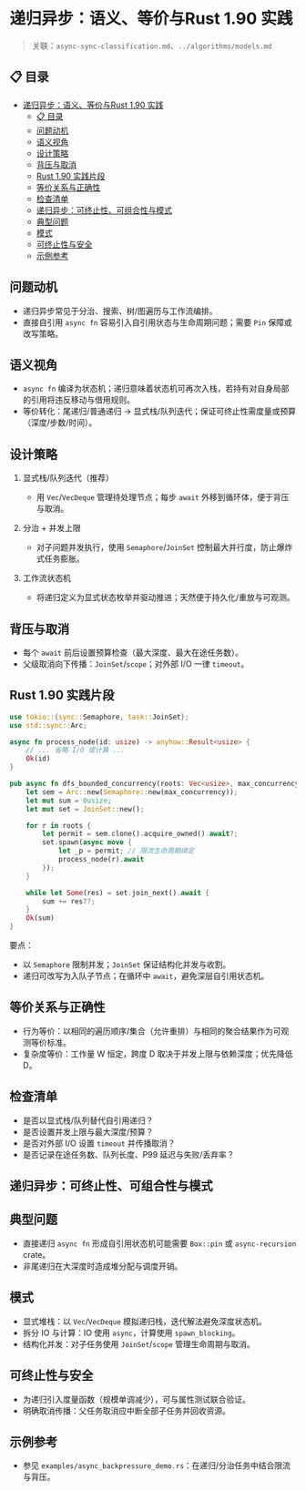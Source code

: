 ﻿# 递归异步：语义、等价与Rust 1.90 实践

> 关联：`async-sync-classification.md`、`../algorithms/models.md`

## 📋 目录

- [递归异步：语义、等价与Rust 1.90 实践](#递归异步语义等价与rust-190-实践)
  - [📋 目录](#-目录)
  - [问题动机](#问题动机)
  - [语义视角](#语义视角)
  - [设计策略](#设计策略)
  - [背压与取消](#背压与取消)
  - [Rust 1.90 实践片段](#rust-190-实践片段)
  - [等价关系与正确性](#等价关系与正确性)
  - [检查清单](#检查清单)
  - [递归异步：可终止性、可组合性与模式](#递归异步可终止性可组合性与模式)
  - [典型问题](#典型问题)
  - [模式](#模式)
  - [可终止性与安全](#可终止性与安全)
  - [示例参考](#示例参考)

## 问题动机

- 递归异步常见于分治、搜索、树/图遍历与工作流编排。
- 直接自引用 `async fn` 容易引入自引用状态与生命周期问题；需要 `Pin` 保障或改写策略。

## 语义视角

- `async fn` 编译为状态机；递归意味着状态机可再次入栈，若持有对自身局部的引用将违反移动与借用规则。
- 等价转化：尾递归/普通递归 → 显式栈/队列迭代；保证可终止性需度量或预算（深度/步数/时间）。

## 设计策略

1) 显式栈/队列迭代（推荐）
   - 用 `Vec`/`VecDeque` 管理待处理节点；每步 `await` 外移到循环体，便于背压与取消。

2) 分治 + 并发上限
   - 对子问题并发执行，使用 `Semaphore`/`JoinSet` 控制最大并行度，防止爆炸式任务膨胀。

3) 工作流状态机
   - 将递归定义为显式状态枚举并驱动推进；天然便于持久化/重放与可观测。

## 背压与取消

- 每个 `await` 前后设置预算检查（最大深度、最大在途任务数）。
- 父级取消向下传播：`JoinSet`/`scope`；对外部 I/O 一律 `timeout`。

## Rust 1.90 实践片段

```rust
use tokio::{sync::Semaphore, task::JoinSet};
use std::sync::Arc;

async fn process_node(id: usize) -> anyhow::Result<usize> {
    // ... 省略 I/O 或计算 ...
    Ok(id)
}

pub async fn dfs_bounded_concurrency(roots: Vec<usize>, max_concurrency: usize) -> anyhow::Result<usize> {
    let sem = Arc::new(Semaphore::new(max_concurrency));
    let mut sum = 0usize;
    let mut set = JoinSet::new();

    for r in roots {
        let permit = sem.clone().acquire_owned().await?;
        set.spawn(async move {
            let _p = permit; // 限流生命周期绑定
            process_node(r).await
        });
    }

    while let Some(res) = set.join_next().await {
        sum += res??;
    }
    Ok(sum)
}
```

要点：

- 以 `Semaphore` 限制并发；`JoinSet` 保证结构化并发与收割。
- 递归可改写为入队子节点；在循环中 `await`，避免深层自引用状态机。

## 等价关系与正确性

- 行为等价：以相同的遍历顺序/集合（允许重排）与相同的聚合结果作为可观测等价标准。
- 复杂度等价：工作量 W 恒定，跨度 D 取决于并发上限与依赖深度；优先降低 D。

## 检查清单

- 是否以显式栈/队列替代自引用递归？
- 是否设置并发上限与最大深度/预算？
- 是否对外部 I/O 设置 `timeout` 并传播取消？
- 是否记录在途任务数、队列长度、P99 延迟与失败/丢弃率？

## 递归异步：可终止性、可组合性与模式

## 典型问题

- 直接递归 `async fn` 形成自引用状态机可能需要 `Box::pin` 或 `async-recursion` crate。
- 非尾递归在大深度时造成堆分配与调度开销。

## 模式

- 显式堆栈：以 `Vec`/`VecDeque` 模拟递归栈，迭代解法避免深度状态机。
- 拆分 IO 与计算：IO 使用 `async`，计算使用 `spawn_blocking`。
- 结构化并发：对子任务使用 `JoinSet`/`scope` 管理生命周期与取消。

## 可终止性与安全

- 为递归引入度量函数（规模单调减少），可与属性测试联合验证。
- 明确取消传播：父任务取消应中断全部子任务并回收资源。

## 示例参考

- 参见 `examples/async_backpressure_demo.rs`：在递归/分治任务中结合限流与背压。
